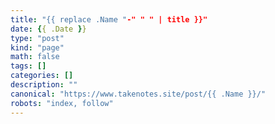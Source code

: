 ```yaml
---
title: "{{ replace .Name "-" " " | title }}"
date: {{ .Date }}
type: "post"
kind: "page"
math: false
tags: []
categories: []
description: ""
canonical: "https://www.takenotes.site/post/{{ .Name }}/"
robots: "index, follow"
---
```

